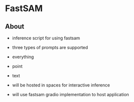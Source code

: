 # FastSAM 

## About

* inference script for using fastsam
* three types of prompts are supported 
* everything
* point 
* text 

* will be hosted in spaces for interactive inference 
* will use fastsam gradio implementation to host application 